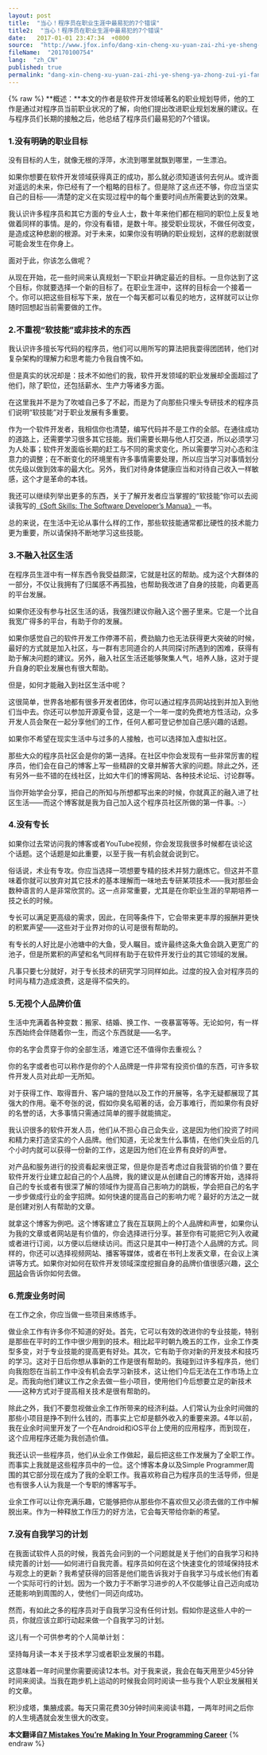 ```yaml
---
layout: post
title:  "当心！程序员在职业生涯中最易犯的7个错误"
title2:  "当心！程序员在职业生涯中最易犯的7个错误"
date:   2017-01-01 23:47:34  +0800
source:  "http://www.jfox.info/dang-xin-cheng-xu-yuan-zai-zhi-ye-sheng-ya-zhong-zui-yi-fan-de-7-ge-cuo-wu.html"
fileName:  "20170100754"
lang:  "zh_CN"
published: true
permalink: "dang-xin-cheng-xu-yuan-zai-zhi-ye-sheng-ya-zhong-zui-yi-fan-de-7-ge-cuo-wu.html"
---
```

{% raw %}
**概述：**本文的作者是软件开发领域著名的职业规划导师，他的工作是通过对程序员当前职业状况的了解，向他们提出改进职业规划发展的建议。在与程序员们长期的接触之后，他总结了程序员们最易犯的7个错误。

### **1.没有明确的职业目标**

没有目标的人生，就像无根的浮萍，水流到哪里就飘到哪里，一生漂泊。

如果你想要在软件开发领域获得真正的成功，那么就必须知道该何去何从。或许面对遥远的未来，你已经有了一个粗略的目标了。但是除了这点还不够，你应当坚实自己的目标——清楚的定义在实现过程中的每个重要时间点所需要达到的效果。

我认识许多程序员和其它方面的专业人士，数十年来他们都在相同的职位上反复地做着同样的事情。是的，你没有看错，是数十年。接受职业现状，不做任何改变，是造成这种悲剧的根源。对于未来，如果你没有明确的职业规划，这样的悲剧就很可能会发生在你身上。

面对于此，你该怎么做呢？

从现在开始，花一些时间来认真规划一下职业并确定最近的目标。一旦你达到了这个目标，你就要选择一个新的目标了。在职业生涯中，这样的目标会一个接着一个。你可以把这些目标写下来，放在一个每天都可以看见的地方，这样就可以让你随时回想起当前需要做的工作。

### **2.不重视“软技能”或非技术的东西**

我认识许多擅长写代码的程序员，他们可以用所写的算法把我耍得团团转，他们对复杂架构的理解力和思考能力令我自愧不如。

但是真实的状况却是：技术不如他们的我，软件开发领域的职业发展却全面超过了他们，除了职位，还包括薪水、生产力等诸多方面。

在这里我并不是为了吹嘘自己多了不起，而是为了向那些只埋头专研技术的程序员们说明“软技能”对于职业发展有多重要。

作为一个软件开发者，我相信你也清楚，编写代码并不是工作的全部。在通往成功的道路上，还需要学习很多其它技能。我们需要长期与他人打交道，所以必须学习为人处事；软件开发面临长期的赶工与不同的需求变化，所以需要学习对心态和注意力的调整；在不断变化的环境里有许多事情需要处理，所以应当学习对事情划分优先级以做到效率的最大化。另外，我们对待身体健康应当和对待自己收入一样敏感，这个才是革命的本钱。

我还可以继续列举出更多的东西，关于了解开发者应当掌握的“软技能”你可以去阅读我写的[《Soft Skills: The Software Developer’s Manua》](/url.php?_src=&amp;isencode=1&amp;content=dGltZT0xNDMyMzU0OTE3OTI5JnVybD1odHRwJTNBJTJGJTJGc2ltcGxlcHJvZ3JhbW1lci5jb20lMkZzb2Z0c2tpbGxz)一书。

总的来说，在生活中无论从事什么样的工作，那些软技能通常都比硬性的技术能力更为重要，所以请保持不断地学习这些技能。

### **3.不融入社区生活**

在程序员生涯中有一样东西令我受益颇深，它就是社区的帮助。成为这个大群体的一部分，不仅让我拥有了归属感不再孤独，也帮助我改进了自身的技能，向着更高的平台发展。

如果你还没有参与社区生活的话，我强烈建议你融入这个圈子里来。它是一个比自我宽广得多的平台，有助于你的发展。

如果你感觉自己的软件开发工作停滞不前，费劲脑力也无法获得更大突破的时候，最好的方式就是加入社区，与一群有志同道合的人共同探讨所遇到的困难，获得有助于解决问题的建议。另外，融入社区生活还能够聚集人气，培养人脉，这对于提升自身的职业发展也有很大帮助。

但是，如何才能融入到社区生活中呢？

这很简单，世界各地都有很多开发者团体，你可以通过程序员网站找到并加入到他们当中去。你还可以参加开源夏令营，这是一个一年一度的免费地方性活动，众多开发人员会聚在一起分享他们的工作，任何人都可登记参加自己感兴趣的话题。

如果你不希望在现实生活中与过多的人接触，也可以选择加入虚拟社区。

那些大众的程序员社区会是你的第一选择。在社区中你会发现有一些非常厉害的程序员，他们会在自己的博客上写一些精辟的文章并解答大家的问题。除此之外，还有另外一些不错的在线社区，比如大牛们的博客网站、各种技术论坛、讨论群等。

当你开始学会分享，把自己的所知与所想都写出来的时候，你就真正的融入进了社区生活——而这个博客就是我为自己加入这个程序员社区所做的第一件事。:-）

### **4.没有专长**

如果你过去常访问我的博客或者YouTube视频，你会发现我很多时候都在谈论这个话题。这个话题是如此重要，以至于我一有机会就会说到它。

俗话说，术业有专攻。你应当选择一项想要专精的技术并努力磨炼它。但这并不意味着你就可以放弃对其它技术的基本理解而一味地去专研某项技术——我对那些会数种语言的人是非常欣赏的。这一点非常重要，尤其是在你职业生涯的早期培养一技之长的时候。

专长可以满足更高级的需求，因此，在同等条件下，它会带来更丰厚的报酬并更快的积累声望——这些对于业界对你的认可是很有帮助的。

有专长的人好比是小池塘中的大鱼，受人瞩目。或许最终这条大鱼会跳入更宽广的池子，但是所累积的声望和名气同样有助于在软件开发行业的其它领域的发展。

凡事只要七分就好，对于专长技术的研究学习同样如此。过度的投入会对程序员的时间与精力造成浪费，这是得不偿失的。

### **5.无视个人品牌价值**

生活中充满着各种变数：搬家、结婚、换工作、一夜暴富等等。无论如何，有一样东西始终会伴随着你一生，而这个东西就是——名字。

你的名字会贯穿于你的全部生活，难道它还不值得你去重视么？

你的名字或者也可以称作是你的个人品牌是一件非常有投资价值的东西，可许多软件开发人员对此却一无所知。

对于获得工作、取得晋升、客户端的登陆以及工作的开展等，名字无疑都展现了其强大的作用。毫不夸张的说，假如你臭名昭著的话，会万事难行，而如果你有良好的名誉的话，大多事情只需通过简单的握手就能搞定。

我认识很多的软件开发人员，他们从不担心自己会失业，这是因为他们投资了时间和精力来打造坚实的个人品牌。他们知道，无论发生什么事情，在他们失业后的几个小时内就可以获得一份新的工作，这是因为他们在业界有良好的声誉。

对产品和服务进行的投资看起来很正常，但是你是否考虑过自我营销的价值？要在软件开发行业建立起自己的个人品牌，我的建议是从创建自己的博客开始，选择将自己的专长或者有很深了解的领域作为提高自己影响力的跳板，学会把自己的名字一步步做成行业的金字招牌。如何快速的提高自己的影响力呢？最好的方法之一就是创建对别人有帮助的文章。

就拿这个博客为例吧。这个博客建立了我在互联网上的个人品牌和声誉，如果你认为我的文章或者网站是有价值的，你会选择进行分享。甚至你有可能把它列入收藏或者进行订阅，以方便以后继续访问。而这只是其中一种打造个人品牌的方式。同样的，你还可以选择视频网站、播客等媒体，或者在书刊上发表文章，在会议上演讲等方式。如果你对如何在软件开发领域深度挖掘自身的品牌价值很感兴趣，[这个网站](/url.php?_src=&amp;isencode=1&amp;content=dGltZT0xNDMyMzU0OTE3OTMwJnVybD1odHRwJTNBJTJGJTJGZGV2Y2FyZWVyYm9vc3QuY29tJTJGJTNGX2dhJTNEMS45MzIxODkwNi42MTQ4ODQ3MS4xNDMyMDg3MzAx)会告诉你如何去做。

### **6.荒废业务时间**

在工作之余，你应当做一些项目来练练手。

做业余工作有许多你不知道的好处。首先，它可以有效的改进你的专业技能，特别是那些在平时的工作中很少用到的技术。相比起平时朝九晚五的工作，业余工作类型多变，对于专业技能的提高更有好处。其次，它有助于你对新的开发技术和技巧的学习。这对于日后你想从事新的工作是很有帮助的。我碰到过许多程序员，他们向我抱怨在当前工作中没有机会去学习新技术，这让他们今后无法在工作市场上立足。而我向他们建议工作之余去做一些小项目，使用他们今后想要立足的新技术——这种方式对于提高相关技术是很有帮助的。

除此之外，我们不要忽视做业余工作所带来的经济利益。人们常认为业余时间做的那些小项目是挣不到什么钱的，而事实上它却是额外收入的重要来源。4年以前，我在业余时间里开发了一个在Android和iOS平台上使用的应用程序，而到现在，这个应用程序还能为我创造价值。

我还认识一些程序员，他们从业余工作做起，最后把这些工作发展为了全职工作。而事实上我就是这些程序员中的一位。这个博客本身以及Simple Programmer周围的其它部分现在成为了我的全职工作。我喜欢称自己为程序员的生活导师，但是也有很多人认为我是一个专职的博客写手。

业余工作可以让你充满乐趣，它能够把你从那些你不喜欢但又必须去做的工作中解脱出来。作为一种释放工作压力的好方法，它会每天带给你新的希望。

### **7.没有自我学习的计划**

在我面试软件人员的时候，我首先会问到的一个问题就是关于他们的自我学习和持续完善的计划——如何进行自我完善。程序员如何在这个快速变化的领域保持技术与观念上的更新？我希望获得的回答是他们能告诉我对于自我学习与成长他们有着一个实际可行的计划。因为一个致力于不断学习进步的人不仅能够让自己迈向成功还能影响到周围的人，使他们一同迈向成功。

然而，有如此之多的程序员对于自我学习没有任何计划。假如你是这些人中的一员，你就应该立即行动起来做一个自我学习的计划。

这儿有一个可供参考的个人简单计划：

坚持每月读一本关于技术学习或者职业发展的书籍。

这意味着一年时间里你需要阅读12本书。对于我来说，我会在每天用至少45分钟时间来阅读。当我在跑步机上运动的时候我会同时阅读一些与我个人职业发展相关的文章。

积沙成塔，集腋成裘。每天只需花费30分钟时间来阅读书籍，一两年时间之后你的人生境遇就会发生很大的改变。

**本文翻译自[7 Mistakes You’re Making In Your Programming Career](/url.php?_src=&amp;isencode=1&amp;content=dGltZT0xNDMyMzU0OTE3OTMwJnVybD1odHRwJTNBJTJGJTJGc2ltcGxlcHJvZ3JhbW1lci5jb20lMkYyMDE1JTJGMDUlMkYxOCUyRjctbWlzdGFrZXMteW91cmUtbWFraW5nLWluLXlvdXItcHJvZ3JhbW1pbmctY2FyZWVyJTJG)**
{% endraw %}